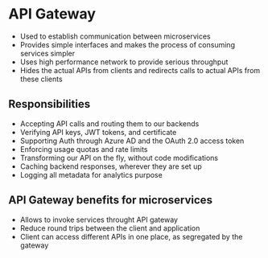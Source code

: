 # API Gateway

- Used to establish communication between microservices
- Provides simple interfaces and makes the process of consuming services simpler
- Uses high performance network to provide serious throughput
- Hides the actual APIs from clients and redirects calls to actual APIs from these clients

## Responsibilities

- Accepting API calls and routing them to our backends
- Verifying API keys, JWT tokens, and certificate
- Supporting Auth through Azure AD and the OAuth 2.0 access token
- Enforcing usage quotas and rate limits
- Transforming our API on the fly, without code modifications
- Caching backend responses, wherever they are set up
- Logging all metadata for analytics purpose

## API Gateway benefits for microservices

- Allows to invoke services throught API gateway
- Reduce round trips between the client and application
- Client can access different APIs in one place, as segregated by the gateway